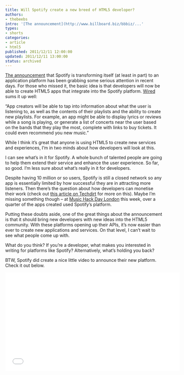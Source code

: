 ```yaml
---
title: Will Spotify create a new breed of HTML5 developer?
authors:
- thebeebs
intro: '[The announcement](http://www.billboard.biz/bbbiz/...'
types:
- shorts
categories:
- article
- html5
published: 2011/12/11 12:00:00
updated: 2011/12/11 13:00:00
status: archived
---
```


[The announcement](http://www.billboard.biz/bbbiz/industry/digital-and-mobile/music-app-developers-anticipating-spotify-1005596152.story) that Spotify is transforming itself (at least in part) to an application platform has been grabbing some serious attention in recent days. For those who missed it, the basic idea is that developers will now be able to create HTML5 apps that integrate into the Spotify platform. [Wired](http://www.wired.co.uk/news/archive/2011-12/01/spotify-music-platform) sums it up well:<p>&ldquo;App creators will be able to tap into information about what the user is listening to, as well as the contents of their playlists and the ability to create new playlists. For example, an app might be able to display lyrics or reviews while a song is playing, or generate a list of concerts near the user based on the bands that they play the most, complete with links to buy tickets. It could even recommend you new music.&rdquo;

While I think it&rsquo;s great that anyone is using HTML5 to create new services and experiences, I&rsquo;m in two minds about how developers will look at this.

I can see what&rsquo;s in it for Spotify. A whole bunch of talented people are going to help them extend their service and enhance the user experience. So far, so good. I&rsquo;m less sure about what&rsquo;s really in it for developers. 

Despite having 10 million or so users, Spotify is still a closed network so any app is essentially limited by how successful they are in attracting more listeners. Then there&rsquo;s the question about how developers can monetise their work (check out [this article on Techdirt](http://www.techdirt.com/articles/20111205/08460316975/attention-monetizing-spotify-apps-is-same-as-monetizing-music.shtml) for more on this). Maybe I&rsquo;m missing something though &ndash; at [Music Hack Day London](http://london.musichackday.org/2011/) this week, over a quarter of the apps created used Spotify&rsquo;s platform.

Putting these doubts aside, one of the great things about the announcement is that it should bring new developers with new ideas into the HTML5 community. With these platforms opening up their APIs, it&rsquo;s now easier than ever to create new applications and services. On that level, I can&rsquo;t wait to see what people come up with.

What do you think? If you&rsquo;re a developer, what makes you interested in writing for platforms like Spotify? Alternatively, what&rsquo;s holding you back?

BTW, Spotify did create a nice little video to announce their new platform. Check it out below.
<iframe height="315" src="images/q-8oHqnAChc" frameborder="0" width="560" allowfullscreen="allowfullscreen"></iframe></p>